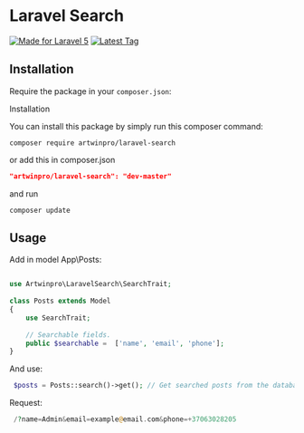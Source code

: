 # Laravel Search
[![Made for Laravel 5](https://img.shields.io/badge/laravel-5.*-red.svg)](http://laravel.com/) 
[![Latest Tag](https://img.shields.io/github/release/ARTWINPRO/laravel-search.svg)](https://github.com/ARTWINPRO/laravel-search/releases)
 
 
## Installation

Require the package in your `composer.json`:

Installation

You can install this package by simply run this composer command:
```consol
composer require artwinpro/laravel-search
```
 
or add this in composer.json
```json
"artwinpro/laravel-search": "dev-master"
```
and run 
```console
composer update
```


## Usage
 
Add in model App\Posts:
```php

use Artwinpro\LaravelSearch\SearchTrait;
 
class Posts extends Model
{
    use SearchTrait;
    
    // Searchable fields.
    public $searchable =  ['name', 'email', 'phone'];
}
 ```

And use:
```php
 $posts = Posts::search()->get(); // Get searched posts from the database.
 ```

Request:
```php
 /?name=Admin&email=example@email.com&phone=+37063028205
 ```
